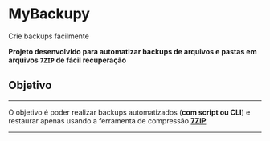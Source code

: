 # MyBackupy

Crie backups facilmente

**Projeto desenvolvido para automatizar backups de arquivos e pastas em arquivos `7ZIP` de fácil recuperação**

## Objetivo
___

O objetivo é poder realizar backups automatizados (**com script ou CLI**) e restaurar apenas usando a ferramenta de compressão [**7ZIP**](https://www.7-zip.org/download.html)
___